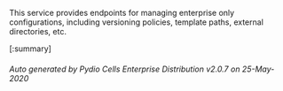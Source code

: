 






This service provides endpoints for managing enterprise only configurations, including versioning policies, template paths, external directories, etc.

[:summary]

###### Auto generated by Pydio Cells Enterprise Distribution v2.0.7 on 25-May-2020
